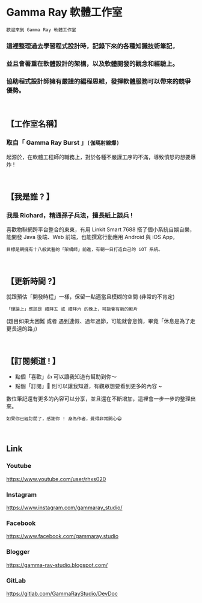 Gamma Ray 軟體工作室
=====
`歡迎來到 Gamma Ray 軟體工作室`

### 這裡整理過去學習程式設計時，記錄下來的各種知識技術筆記，

### 並且會著重在軟體設計的架構，以及軟體開發的觀念和經驗上。

### 協助程式設計師擁有嚴謹的編程思維，發揮軟體服務可以帶來的競爭優勢。

<br>

【工作室名稱】
------
### 取自「 Gamma Ray Burst 」`(伽瑪射線爆)`

起源於，在軟體工程師的職務上，對於各種不嚴謹工序的不滿，導致憤怒的想要爆炸 !


<br>

【我是誰 ? 】
------
### 我是 Richard，精通孫子兵法，擅長紙上談兵 !

喜歡物聯網跨平台整合的東東，有用  Linkit Smart 7688 搭了個小系統自娛自樂，
能開發 Java 後端、Web 前端，也能撰寫行動應用 Android 與 iOS App，

    目標是朝擁有十八般武藝的「架構師」前進，有朝一日打造自己的 iOT 系統。


<br>

【更新時間 ?】
------
就跟預估「開發時程」一樣，保留一點適當且模糊的空間 (非常的不肯定)

    「理論上」應該是 禮拜五 或 禮拜六 的晚上，可能會有新的影片

(題目如果太困難 或者 遇到連假、過年過節，可能就會怠惰，畢竟「休息是為了走更長遠的路」)


<br>

【訂閱頻道 ! 】
------
+ 點個「喜歡」👍   可以讓我知道有幫助到你～
+ 點個「訂閱」👀   則可以讓我知道，有觀眾想要看到更多的內容 ~

數位筆記還有更多的內容可以分享，並且還在不斷增加，這裡會一步一步的整理出來。

    如果你已經訂閱了，感謝你 ! 身為作者，覺得非常開心😀


<br>

Link
------
### Youtube
<https://www.youtube.com/user/rhxs020>

### Instagram
<https://www.instagram.com/gammaray_studio/>

### Facebook
<https://www.facebook.com/gammaray.studio>

### Blogger
<https://gamma-ray-studio.blogspot.com/>

### GitLab
<https://gitlab.com/GammaRayStudio/DevDoc>


